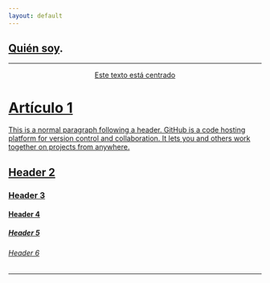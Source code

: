 ```yaml
---
layout: default
---
```



## [Quién soy](./another-page.md). ##

 <a href="http://jajulca.com" class="button">
              
             
* * *


 <p align="center"> 
         Este texto está centrado 
 </p>

 



# Artículo 1

This is a normal paragraph following a header. GitHub is a code hosting platform for version control and collaboration. It lets you and others work together on projects from anywhere.

## Header 2


### Header 3



#### Header 4


##### Header 5



###### Header 6


* * *




